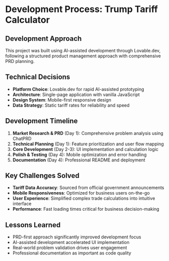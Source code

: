 # Development Process: Trump Tariff Calculator

## Development Approach
This project was built using AI-assisted development through Lovable.dev, following a structured product management approach with comprehensive PRD planning.

## Technical Decisions
- **Platform Choice**: Lovable.dev for rapid AI-assisted prototyping
- **Architecture**: Single-page application with vanilla JavaScript
- **Design System**: Mobile-first responsive design
- **Data Strategy**: Static tariff rates for reliability and speed

## Development Timeline
1. **Market Research & PRD** (Day 1): Comprehensive problem analysis using ChatPRD
2. **Technical Planning** (Day 1): Feature prioritization and user flow mapping  
3. **Core Development** (Day 2-3): UI implementation and calculation logic
4. **Polish & Testing** (Day 4): Mobile optimization and error handling
5. **Documentation** (Day 4): Professional README and deployment

## Key Challenges Solved
- **Tariff Data Accuracy**: Sourced from official government announcements
- **Mobile Responsiveness**: Optimized for business users on-the-go
- **User Experience**: Simplified complex trade calculations into intuitive interface
- **Performance**: Fast loading times critical for business decision-making

## Lessons Learned
- PRD-first approach significantly improved development focus
- AI-assisted development accelerated UI implementation
- Real-world problem validation drives user engagement
- Professional documentation as important as code quality
